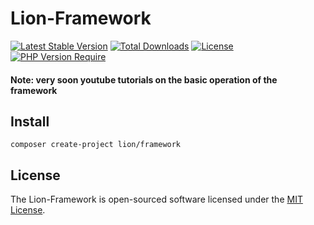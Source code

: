 # Lion-Framework

[![Latest Stable Version](http://poser.pugx.org/lion/framework/v)](https://packagist.org/packages/lion/framework) [![Total Downloads](http://poser.pugx.org/lion/framework/downloads)](https://packagist.org/packages/lion/framework) [![License](http://poser.pugx.org/lion/framework/license)](https://packagist.org/packages/lion/framework) [![PHP Version Require](http://poser.pugx.org/lion/framework/require/php)](https://packagist.org/packages/lion/framework)

#### Note: very soon youtube tutorials on the basic operation of the framework

## Install

```shell
composer create-project lion/framework
```

## License

The Lion-Framework is open-sourced software licensed under the [MIT License](https://github.com/Sleon4/Lion-Framework/blob/main/LICENSE).
